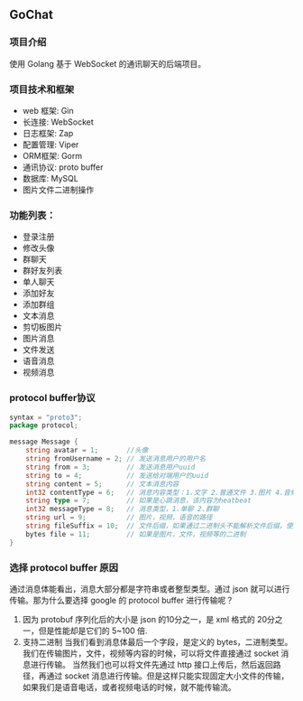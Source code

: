 ## GoChat

### 项目介绍

使用 Golang 基于 WebSocket 的通讯聊天的后端项目。

### 项目技术和框架

* web 框架:			 Gin
* 长连接:			WebSocket
* 日志框架:			Zap
* 配置管理:			Viper
* ORM框架:		Gorm
* 通讯协议:			proto buffer
* 数据库:			MySQL
* 图片文件二进制操作

### 功能列表：

* 登录注册
* 修改头像
* 群聊天
* 群好友列表
* 单人聊天
* 添加好友
* 添加群组
* 文本消息
* 剪切板图片
* 图片消息
* 文件发送
* 语音消息
* 视频消息

### protocol buffer协议

```go
syntax = "proto3";
package protocol;

message Message {
    string avatar = 1;       //头像
    string fromUsername = 2; // 发送消息用户的用户名
    string from = 3;         // 发送消息用户uuid
    string to = 4;           // 发送给对端用户的uuid
    string content = 5;      // 文本消息内容
    int32 contentType = 6;   // 消息内容类型：1.文字 2.普通文件 3.图片 4.音频 5.视频 6.语音聊天 7.视频聊天
    string type = 7;         // 如果是心跳消息，该内容为heatbeat
    int32 messageType = 8;   // 消息类型，1.单聊 2.群聊
    string url = 9;          // 图片，视频，语音的路径
    string fileSuffix = 10;  // 文件后缀，如果通过二进制头不能解析文件后缀，使用该后缀
    bytes file = 11;         // 如果是图片，文件，视频等的二进制
}
```

### 选择 protocol buffer 原因

通过消息体能看出，消息大部分都是字符串或者整型类型。通过 json 就可以进行传输。那为什么要选择 google 的 protocol buffer 进行传输呢？

1. 因为 protobuf 序列化后的大小是 json 的10分之一，是 xml 格式的 20分之一，但是性能却是它们的 5~100 倍.
2. 支持二进制
   当我们看到消息体最后一个字段，是定义的 bytes，二进制类型。
   我们在传输图片，文件，视频等内容的时候，可以将文件直接通过 socket 消息进行传输。
   当然我们也可以将文件先通过 http 接口上传后，然后返回路径，再通过 socket 消息进行传输。但是这样只能实现固定大小文件的传输，如果我们是语音电话，或者视频电话的时候，就不能传输流。
